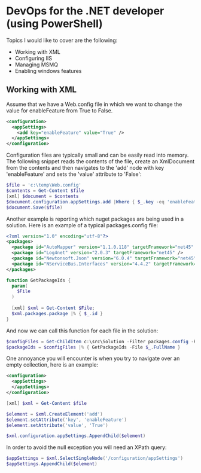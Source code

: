 # DevOps for the .NET developer (using PowerShell)

Topics I would like to cover are the following:
* Working with XML
* Configuring IIS
* Managing MSMQ
* Enabling windows features  

## Working with XML 

Assume that we have a Web.config file in which we want to change the value for enableFeature from True to False.

```Xml
<configuration>
  <appSettings>
    <add key="enableFeature" value="True" />
  </appSettings>
</configuration>
```

Configuration files are typically small and can be easily read into memory. The following snippet reads the contents of the file, create an XmlDocument from the contents and then navigates to the 'add' node with key 'enableFeature' and sets the 'value' attribute to 'False':

```PowerShell
$file = 'c:\temp\Web.config'
$contents = Get-Content $file
[xml] $document = $contents
$document.configuration.appSettings.add |Where { $_.key -eq 'enableFeature' } |% { $_.value = 'False' }
$document.Save($file)
```

Another example is reporting which nuget packages are being used in a solution. Here is an example of a typical packages.config file:

```Xml
<?xml version="1.0" encoding="utf-8"?>
<packages>
  <package id="AutoMapper" version="1.1.0.118" targetFramework="net45" />
  <package id="Log4net" version="2.0.3" targetFramework="net45" />
  <package id="Newtonsoft.Json" version="6.0.4" targetFramework="net45" />
  <package id="NServiceBus.Interfaces" version="4.4.2" targetFramework="net45" />
</packages>
```

```PowerShell
function GetPackageIds {
  param(
    $File
  )
  
  [xml] $xml = Get-Content $File; 
  $xml.packages.package |% { $_.id }
}
```

And now we can call this function for each file in the solution:

```PowerShell
$configFiles = Get-ChildItem c:\src\Solution -Filter packages.config -Recurse
$packageIds = $configFiles |% { GetPackageIds -File $_.FullName }
```

One annoyance you will encounter is when you try to navigate over an empty collection, here is an example:

```Xml
<configuration>
  <appSettings>
  </appSettings>
</configuration>
```


```PowerShell
[xml] $xml = Get-Content $file

$element = $xml.CreateElement('add')
$element.setAttribute('key', 'enableFeature')
$element.setAttribute('value', 'True')

$xml.configuration.appSettings.AppendChild($element)
```

In order to avoid the null exception you will need an XPath query:

```PowerShell
$appSettings = $xml.SelectSingleNode('/configuration/appSettings')
$appSettings.AppendChild($element)
```










